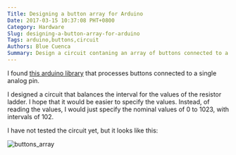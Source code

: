 ```yaml
---
Title: Designing a button array for Arduino
Date: 2017-03-15 10:37:08 PHT+0800
Category: Hardware
Slug: designing-a-button-array-for-arduino
Tags: arduino,buttons,circuit
Authors: Blue Cuenca
Summary: Design a circuit contaning an array of buttons connected to a single arduino pin
---
```


<!-- start here -->


I found [this arduino library][1] that processes buttons connected to a single analog pin.


I designed a circuit that balances the interval for the values of the resistor ladder.  I hope that it would be easier to specify the values.  Instead, of reading the values, I would just specify the nominal values of 0 to 1023, with intervals of 102.

I have not tested the circuit yet, but it looks like this:

![buttons_array][2]




[1]: https://github.com/dxinteractive/AnalogMultiButton
[2]: {filename}/images/MultiButtonsDesign-med.png
